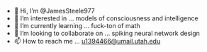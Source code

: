 - 👋 Hi, I’m @JamesSteele977
- 👀 I’m interested in ... models of consciousness and intelligence
- 🌱 I’m currently learning ... fuck-ton of math
- 💞️ I’m looking to collaborate on ... spiking neural network design
- 📫 How to reach me ... u1394466@umail.utah.edu

<!---
JamesSteele977/JamesSteele977 is a ✨ special ✨ repository because its `README.md` (this file) appears on your GitHub profile.
You can click the Preview link to take a look at your changes.
--->

